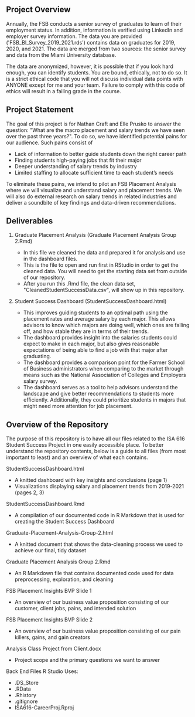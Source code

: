 ## Project Overview

Annually, the FSB conducts a senior survey of graduates to learn of their employment status.  In addition, information is verified using LinkedIn and employer survey information.  The data you are provided ('FSB_BI_Survey_2019_2021.rds') contains data on graduates for 2019, 2020, and 2021.  The data are merged from two sources:  the senior survey and data from the Miami University database.  

The data are anonymized, however, it is possible that if you look hard enough, you can identify students.  You are bound, ethically, not to do so.  It is a strict ethical code that you will not discuss individual data points with ANYONE except for me and your team.  Failure to comply with this code of ethics will result in a failing grade in the course.  

## Project Statement
The goal of this project is for Nathan Craft and Elle Prusko to answer the question: "What are the macro placement and salary trends we have seen over the past three years?". To do so, we have identified potential pains for our audience. Such pains consist of 
- Lack of information to better guide students down the right career path 
- Finding students high-paying jobs that fit their major
- Deeper understanding of salary trends by industry
- Limited staffing to allocate sufficient time to each student’s needs

To eliminate these pains, we intend to pilot an FSB Placement Analysis where we will visualize and understand salary and placement trends. We will also do external research on salary trends in related industries and deliver a soundbite of key findings and data-driven recommendations.

## Deliverables

1. Graduate Placement Analysis (Graduate Placement Analysis Group 2.Rmd)
   - In this file we cleaned the data and prepared it for analysis and use in the dashboard files.
   - This is the file to open and run first in RStudio in order to get the cleaned data. You will need to get the starting data set from outside of our repository.
   - After you run this .Rmd file, the clean data set, "CleanedStudentSuccessData.csv", will show up in this repository.

2. Student Success Dashboard (StudentSuccessDashboard.html)
   - This improves guiding students to an optimal path using the placement rates and average salary by each major. This allows advisors to know which majors are doing well, which ones are falling off, and how stable they are in terms of their trends.
   - The dashboard provides insight into the salaries students could expect to make in each major, but also gives reasonable expectations of being able to find a job with that major after graduating.
   - The dashboard provides a comparison point for the Farmer School of Business administrators when comparing to the market through means such as the National Association of Colleges and Employers salary survey.
   - The dashboard serves as a tool to help advisors understand the landscape and give better recommendations to students more efficiently. Additionally, they could prioritize students in majors that might need more attention for job placement.
  
## Overview of the Repository

The purpose of this repository is to have all our files related to the ISA 616 Student Success Project in one easily accessible place. To better understand the repository contents, below is a guide to all files (from most important to least) and an overview of what each contains.

StudentSuccessDashboard.html
- A knitted dashboard with key insights and conclusions (page 1)
- Visualizations displaying salary and placement trends from 2019-2021 (pages 2, 3)

StudentSuccessDashboard.Rmd
- A compilation of our documented code in R Markdown that is used for creating the Student Success Dashboard

Graduate-Placement-Analysis-Group-2.html
- A knitted document that shows the data-cleaning process we used to achieve our final, tidy dataset

Graduate Placement Analysis Group 2.Rmd
- An R Markdown file that contains documented code used for data preprocessing, exploration, and cleaning

FSB Placement Insights BVP Slide 1
- An overview of our business value proposition consisting of our customer, client jobs, pains, and intended solution

FSB Placement Insights BVP Slide 2
- An overview of our business value proposition consisting of our pain killers, gains, and gain creators

Analysis Class Project from Client.docx
- Project scope and the primary questions we want to answer

Back End Files R Studio Uses:
- .DS_Store
- .RData
- .Rhistory
- .gitignore
- ISA616-CareerProj.Rproj


